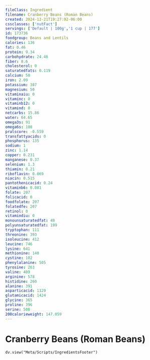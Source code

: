 ```yaml
---
fileClass: Ingredient
filename: Cranberry Beans (Roman Beans)
created: 2024-12-21T19:27:02-06:00
cssclasses: ['nutFact']
servings: ['Default | 100g','1 cup | 177']
id: 173736
foodgroup: Beans and Lentils
calories: 136
fat: 0.46
protein: 9.34
carbohydrate: 24.46
fiber: 8.6
cholesterol: 0
saturatedfats: 0.119
calcium: 50
iron: 2.09
potassium: 387
magnesium: 50
vitaminaiu: 0
vitaminc: 0
vitaminb12: 0
vitamind: 0
netcarbs: 15.86
water: 64.65
omega3s: 91
omega6s: 108
pralscore: -0.559
transfattyacids: 0
phosphorus: 135
sodium: 1
zinc: 1.14
copper: 0.231
manganese: 0.37
selenium: 1.3
thiamin: 0.21
riboflavin: 0.069
niacin: 0.515
pantothenicacid: 0.24
vitaminb6: 0.081
folate: 207
folicacid: 0
foodfolate: 207
folatedfe: 207
retinol: 0
vitamindiu: 0
monounsaturatedfat: 40
polyunsaturatedfat: 199
tryptophan: 111
threonine: 393
isoleucine: 412
leucine: 746
lysine: 641
methionine: 140
cystine: 102
phenylalanine: 505
tyrosine: 263
valine: 489
arginine: 578
histidine: 260
alanine: 391
asparticacid: 1129
glutamicacid: 1424
glycine: 365
proline: 396
serine: 508
200calorieweight: 147.059
---
```


# Cranberry Beans (Roman Beans)

```dataviewjs
dv.view("Meta/Scripts/IngredientsFooter")
```